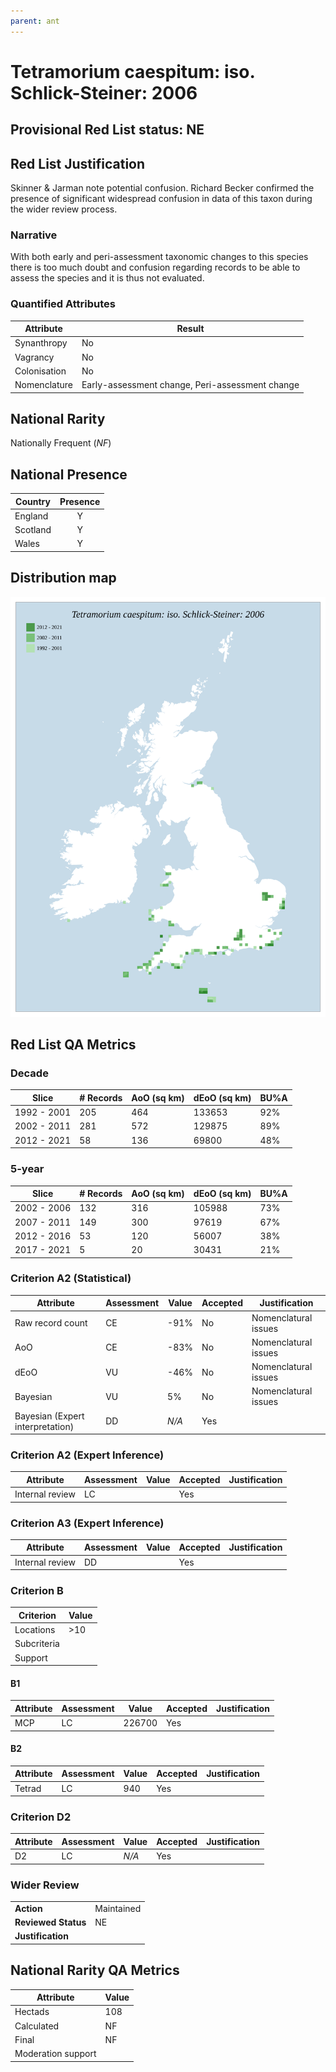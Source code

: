 ```yaml
---
parent: ant
---
```


# Tetramorium caespitum: iso. Schlick-Steiner: 2006

## Provisional Red List status: NE


## Red List Justification
Skinner & Jarman note potential confusion. Richard Becker confirmed the presence of significant widespread confusion in data of this taxon during the wider review process.

### Narrative
With both early and peri-assessment taxonomic changes to this species there is too much doubt and confusion regarding records to be able to assess the species and it is thus not evaluated.



### Quantified Attributes
|Attribute|Result|
|---|---|
|Synanthropy|No|
|Vagrancy|No|
|Colonisation|No|
|Nomenclature|Early-assessment change, Peri-assessment change|


## National Rarity
Nationally Frequent (*NF*)

## National Presence
|Country|Presence
|---|:-:|
|England|Y|
|Scotland|Y|
|Wales|Y|


## Distribution map
![](../map/519.svg)

## Red List QA Metrics
### Decade
| Slice | # Records | AoO (sq km) | dEoO (sq km) |BU%A |
|---|---|---|---|---|
|1992 - 2001|205|464|133653|92%|
|2002 - 2011|281|572|129875|89%|
|2012 - 2021|58|136|69800|48%|

### 5-year
| Slice | # Records | AoO (sq km) | dEoO (sq km) |BU%A |
|---|---|---|---|---|
|2002 - 2006|132|316|105988|73%|
|2007 - 2011|149|300|97619|67%|
|2012 - 2016|53|120|56007|38%|
|2017 - 2021|5|20|30431|21%|

### Criterion A2 (Statistical)
|Attribute|Assessment|Value|Accepted|Justification
|---|---|---|---|---|
|Raw record count|CE|-91%|No|Nomenclatural issues|
|AoO|CE|-83%|No|Nomenclatural issues|
|dEoO|VU|-46%|No|Nomenclatural issues|
|Bayesian|VU|5%|No|Nomenclatural issues|
|Bayesian (Expert interpretation)|DD|*N/A*|Yes||

### Criterion A2 (Expert Inference)
|Attribute|Assessment|Value|Accepted|Justification
|---|---|---|---|---|
|Internal review|LC||Yes||

### Criterion A3 (Expert Inference)
|Attribute|Assessment|Value|Accepted|Justification
|---|---|---|---|---|
|Internal review|DD||Yes||

### Criterion B
|Criterion| Value|
|---|---|
|Locations|>10|
|Subcriteria||
|Support||

#### B1
|Attribute|Assessment|Value|Accepted|Justification
|---|---|---|---|---|
|MCP|LC|226700|Yes||

#### B2
|Attribute|Assessment|Value|Accepted|Justification
|---|---|---|---|---|
|Tetrad|LC|940|Yes||

### Criterion D2
|Attribute|Assessment|Value|Accepted|Justification
|---|---|---|---|---|
|D2|LC|*N/A*|Yes||

### Wider Review
|  |  |
|---|---|
|**Action**|Maintained|
|**Reviewed Status**|NE|
|**Justification**||

## National Rarity QA Metrics
|Attribute|Value|
|---|---|
|Hectads|108|
|Calculated|NF|
|Final|NF|
|Moderation support||
